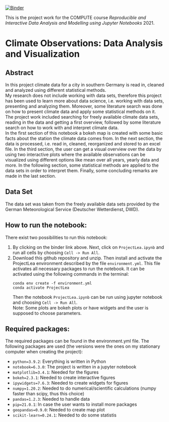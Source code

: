 [![Binder](https://mybinder.org/badge_logo.svg)](https://mybinder.org/v2/gh/teokem/project-work-2021-LeaMikoV/HEAD)

This is the project work for the COMPUTE course *Reproducible and Interactive Data Analysis and Modelling using Jupyter Notebooks* 2021.  

# Climate Observations: Data Analysis and Visualization

## Abstract
In this project climate data for a city in southern Germany is read in, cleaned and analyzed using different statistical methods.  
My research does not include working with data sets, therefore this project has been used to learn more about data science, i.e. working with data sets, presenting and analyzing them. Moreover, some literature search was done on how to present climate data and apply some statistical methods on it.
The project work included searching for freely available climate data sets, reading in the data and getting a first overview, followed by some literature search on how to work with and interpret climate data.  
In the first section of this notebook a bokeh map is created with some basic facts about the station the climate data comes from. In the next section, the data is processed, i.e. read in, cleaned, reorganized and stored to an excel file. In the third section, the user can get a visual overview over the data by using two interactive plots where the available observations can be visualized using different options like mean over all years, yearly data and more. In the following section, some statistical methods are applied to the data sets in order to interpret them. Finally, some concluding remarks are made in the last section.  

## Data Set
The data set was taken from the freely available data sets provided by the German Meteorological Service (Deutscher Wetterdienst, DWD).

## How to run the notebook:
There exist two possibilities to run this notebook:
1) By clicking on the binder link above. Next, click on `ProjectLea.ipynb` and run all cells by choosing `Cell -> Run All`. 
2) Download this github repository and unzip. Then install and activate the ProjectLea environment described by the file `environment.yml`. This file activates all necessary packages to run the notebook. It can be activated using the following commands in the terminal:  
   ```
   conda env create -f environment.yml   
   conda activate ProjectLea  
   ```  
   Then the notebook `ProjectLea.ipynb` can be run using jupyter notebook and choosing `Cell -> Run All`.  
Note: Some plots are bokeh plots or have widgets and the user is supposed to choose parameters.

## Required packages:
The required packages can be found in the environment.yml file. The following packages are used (the versions were the ones on my stationary computer when creating the project):
  - `python=3.9.2`: Everything is written in Python
  - `notebook=6.3.0`: The project is written in a jupyter notebook
  - `matplotlib=3.4.1`: Needed for the figures
  - `bokeh=2.3.1`: Needed to create interactive figures
  - `ipywidgets=7.6.3`: Needed to create widgets for figures
  - `numpy=1.20.2`: Needed to do numerical/scientific calculations (numpy faster than scipy, thus this choice)
  - `pandas=1.2.3`: Needed to handle data
  - `pip=21.0.1`: In case the user wants to install more packages
  - `geopandas=0.9.0`: Needed to create map plot
  - `scikit-learn=0.24.1`: Needed to do some statistis

